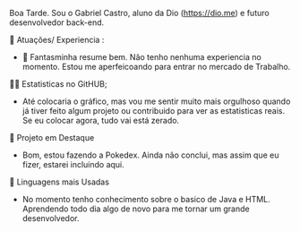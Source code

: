  Boa Tarde. 
Sou o Gabriel Castro, aluno da Dio (https://dio.me) e futuro desenvolvedor back-end. 

👻 Atuações/ Experiencia :
- 👻 Fantasminha resume bem. Não tenho nenhuma experiencia no momento. Estou me aperfeicoando para entrar no mercado de Trabalho.


 😵‍💫 Estatisticas no GitHUB; 
 - Até colocaria o gráfico, mas vou me sentir muito mais orgulhoso quando já tiver feito algum projeto ou contribuido para ver as estatisticas reais. Se eu colocar agora, tudo vai está zerado.


🤖 Projeto em Destaque 
- Bom, estou fazendo a Pokedex. Ainda não conclui, mas assim que eu fizer, estarei incluindo aqui. 

👾 Linguagens mais Usadas
- No momento tenho conhecimento sobre o basico de Java e HTML. Aprendendo todo dia algo de novo para me tornar um grande desenvolvedor. 

